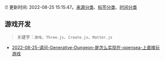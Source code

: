 :alarm_clock: 更新时间: 2022-08-25 15:15:47。[来源分类](../README.md)、[标签分类](../TAGS.md)、[时间分类](../TIMELINE.md)

## 游戏开发


> 关键字：`游戏`、`Three.js`、`Create.js`、`Matter.js`



- [2022-08-25-请问-Generative-Dungeon-是怎么实现在-opensea-上直接玩游戏](https://www.v2ex.com/t/875440) 